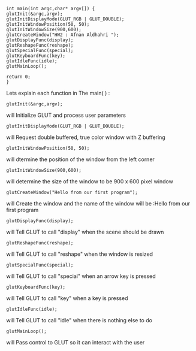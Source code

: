     
    int main(int argc,char* argv[]) {
    glutInit(&argc,argv);
    glutInitDisplayMode(GLUT_RGB | GLUT_DOUBLE);
    glutInitWindowPosition(50, 50);
    glutInitWindowSize(900,600);
    glutCreateWindow("HW2 : Afnan Aldhahri ");
    glutDisplayFunc(display);
    glutReshapeFunc(reshape);
    glutSpecialFunc(special);
    glutKeyboardFunc(key);
    glutIdleFunc(idle);
    glutMainLoop();
    
    return 0;
    }

Lets explain each function in The main( ) :

    glutInit(&argc,argv); 
will Initialize GLUT and process user parameters
     
     
    glutInitDisplayMode(GLUT_RGB | GLUT_DOUBLE);  
will Request double buffered, true color window with Z buffering
    
    glutInitWindowPosition(50, 50);
will dtermine the position of the window from the left corner 

    glutInitWindowSize(900,600);  
will determine the size of the window to be 900 x 600 pixel window
    
    glutCreateWindow("Hello from our first program");
will Create the window and the name of the window will be :Hello from our first program
    
    
    glutDisplayFunc(display); 
will Tell GLUT to call "display" when the scene should be drawn
    
    glutReshapeFunc(reshape); 
will Tell GLUT to call "reshape" when the window is resized

    glutSpecialFunc(special); 
will Tell GLUT to call "special" when an arrow key is pressed

    
    glutKeyboardFunc(key); 
will Tell GLUT to call "key" when a key is pressed
    
    
    glutIdleFunc(idle); 
will Tell GLUT to call "idle" when there is nothing else to do
    
    glutMainLoop();  
will Pass control to GLUT so it can interact with the user


